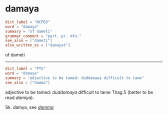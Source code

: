 # damaya

``` toml
dict_label = "NCPED"
word = "damaya"
summary = "of dameti"
grammar_comment = "part. pr. mfn."
see_also = ["dameti"]
also_written_as = ["damayat"]
```

of dameti

--------------------

``` toml
dict_label = "PTS"
word = "damaya"
summary = "adjective to be tamed: duddamaya difficult to tame"
see_also = ["damma"]
```

adjective to be tamed: *duddamaya* difficult to tame Thag.5 (better to be read *damiya*).

Sk. damya, see *[damma](damma.md)*

